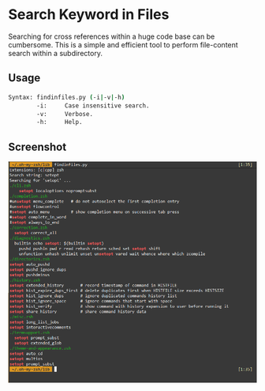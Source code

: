 # Search Keyword in Files

Searching for cross references within a huge code base can be cumbersome. This is a simple and efficient tool to perform file-content search within a subdirectory.

## Usage

```csh
Syntax: findinfiles.py (-i|-v|-h)
        -i:     Case insensitive search.
        -v:     Verbose.
        -h:     Help.
```

## Screenshot

<img src="screenshot.png" width="700">
